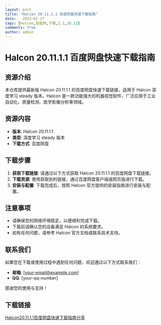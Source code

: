 ```yaml
---
layout: post
title: "Halcon 20.11.1.1 百度网盘快速下载指南"
date:   2023-02-27
tags: [Halcon,百度网,下载,1.1,20.11]
comments: true
author: admin
---
```

# Halcon 20.11.1.1 百度网盘快速下载指南

## 资源介绍

本仓库提供最新版 Halcon 20.11.1.1 的百度网盘快速下载链接，适用于 Halcon 深度学习 steady 版本。Halcon 是一款功能强大的机器视觉软件，广泛应用于工业自动化、质量检测、医学影像分析等领域。

## 资源内容

- **版本**: Halcon 20.11.1.1
- **类型**: 深度学习 steady 版本
- **下载方式**: 百度网盘

## 下载步骤

1. **获取下载链接**: 请通过以下方式获取 Halcon 20.11.1.1 的百度网盘下载链接。
2. **下载资源**: 使用获取到的链接，通过百度网盘客户端或网页版进行下载。
3. **安装与配置**: 下载完成后，按照 Halcon 官方提供的安装指南进行安装与配置。

## 注意事项

- 请确保您的网络环境稳定，以便顺利完成下载。
- 下载前请确认您的设备满足 Halcon 的系统要求。
- 如有任何问题，请参考 Halcon 官方文档或联系技术支持。

## 联系我们

如果您在下载或使用过程中遇到任何问题，欢迎通过以下方式联系我们：

- **邮箱**: [your-email@example.com]
- **QQ**: [your-qq-number]

感谢您的使用与支持！

## 下载链接

[Halcon20.11.1.1百度网盘快速下载指南分享](https://pan.quark.cn/s/a3c0dc5c30a0)